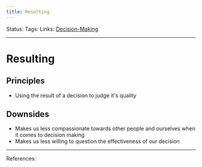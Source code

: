 ```yaml
---
title: Resulting
---
```

Status:
Tags:
Links: [Decision-Making](out/decision-making.md)
___
# Resulting
## Principles
- Using the result of a decision to judge it's quality
## Downsides
- Makes us less compassionate towards other people and ourselves when it comes to decision making
- Makes us less willing to question the effectiveness of our decision
___
References: